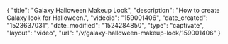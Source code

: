{
    "title": "Galaxy Halloween Makeup Look",
    "description": "How to create Galaxy look for Halloween.",
    "videoid": "159001406",
    "date_created": "1523637031",
    "date_modified": "1524284850",
    "type": "captivate",
    "layout": "video",
    "url": "\/v\/galaxy-halloween-makeup-look\/159001406"
}